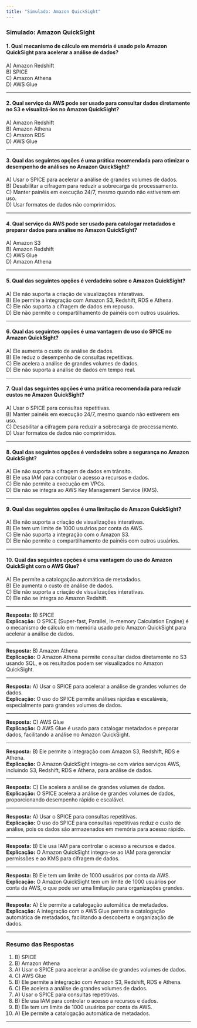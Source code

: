 ```yaml
---
title: "Simulado: Amazon QuickSight"
---
```


### **Simulado: Amazon QuickSight**

#### **1. Qual mecanismo de cálculo em memória é usado pelo Amazon QuickSight para acelerar a análise de dados?**
A) Amazon Redshift  
B) SPICE  
C) Amazon Athena  
D) AWS Glue  

---

#### **2. Qual serviço da AWS pode ser usado para consultar dados diretamente no S3 e visualizá-los no Amazon QuickSight?**
A) Amazon Redshift  
B) Amazon Athena  
C) Amazon RDS  
D) AWS Glue  

---

#### **3. Qual das seguintes opções é uma prática recomendada para otimizar o desempenho de análises no Amazon QuickSight?**
A) Usar o SPICE para acelerar a análise de grandes volumes de dados.  
B) Desabilitar a cifragem para reduzir a sobrecarga de processamento.  
C) Manter painéis em execução 24/7, mesmo quando não estiverem em uso.  
D) Usar formatos de dados não comprimidos.  

---

#### **4. Qual serviço da AWS pode ser usado para catalogar metadados e preparar dados para análise no Amazon QuickSight?**
A) Amazon S3  
B) Amazon Redshift  
C) AWS Glue  
D) Amazon Athena  

---

#### **5. Qual das seguintes opções é verdadeira sobre o Amazon QuickSight?**
A) Ele não suporta a criação de visualizações interativas.  
B) Ele permite a integração com Amazon S3, Redshift, RDS e Athena.  
C) Ele não suporta a cifragem de dados em repouso.  
D) Ele não permite o compartilhamento de painéis com outros usuários.  

---

#### **6. Qual das seguintes opções é uma vantagem do uso do SPICE no Amazon QuickSight?**
A) Ele aumenta o custo de análise de dados.  
B) Ele reduz o desempenho de consultas repetitivas.  
C) Ele acelera a análise de grandes volumes de dados.  
D) Ele não suporta a análise de dados em tempo real.  

---

#### **7. Qual das seguintes opções é uma prática recomendada para reduzir custos no Amazon QuickSight?**
A) Usar o SPICE para consultas repetitivas.  
B) Manter painéis em execução 24/7, mesmo quando não estiverem em uso.  
C) Desabilitar a cifragem para reduzir a sobrecarga de processamento.  
D) Usar formatos de dados não comprimidos.  

---

#### **8. Qual das seguintes opções é verdadeira sobre a segurança no Amazon QuickSight?**
A) Ele não suporta a cifragem de dados em trânsito.  
B) Ele usa IAM para controlar o acesso a recursos e dados.  
C) Ele não permite a execução em VPCs.  
D) Ele não se integra ao AWS Key Management Service (KMS). 

---

#### **9. Qual das seguintes opções é uma limitação do Amazon QuickSight?**
A) Ele não suporta a criação de visualizações interativas.  
B) Ele tem um limite de 1000 usuários por conta da AWS.  
C) Ele não suporta a integração com o Amazon S3.  
D) Ele não permite o compartilhamento de painéis com outros usuários.  

---

#### **10. Qual das seguintes opções é uma vantagem do uso do Amazon QuickSight com o AWS Glue?**
A) Ele permite a catalogação automática de metadados.  
B) Ele aumenta o custo de análise de dados.  
C) Ele não suporta a criação de visualizações interativas.  
D) Ele não se integra ao Amazon Redshift.  

---

**Resposta:** B) SPICE  
**Explicação:** O SPICE (Super-fast, Parallel, In-memory Calculation Engine) é o mecanismo de cálculo em memória usado pelo Amazon QuickSight para acelerar a análise de dados.

---

**Resposta:** B) Amazon Athena  
**Explicação:** O Amazon Athena permite consultar dados diretamente no S3 usando SQL, e os resultados podem ser visualizados no Amazon QuickSight.

---

**Resposta:** A) Usar o SPICE para acelerar a análise de grandes volumes de dados.  
**Explicação:** O uso do SPICE permite análises rápidas e escaláveis, especialmente para grandes volumes de dados.

---

**Resposta:** C) AWS Glue  
**Explicação:** O AWS Glue é usado para catalogar metadados e preparar dados, facilitando a análise no Amazon QuickSight.

---

**Resposta:** B) Ele permite a integração com Amazon S3, Redshift, RDS e Athena.  
**Explicação:** O Amazon QuickSight integra-se com vários serviços AWS, incluindo S3, Redshift, RDS e Athena, para análise de dados.

---

**Resposta:** C) Ele acelera a análise de grandes volumes de dados.  
**Explicação:** O SPICE acelera a análise de grandes volumes de dados, proporcionando desempenho rápido e escalável.

---

**Resposta:** A) Usar o SPICE para consultas repetitivas.  
**Explicação:** O uso do SPICE para consultas repetitivas reduz o custo de análise, pois os dados são armazenados em memória para acesso rápido.

---

**Resposta:** B) Ele usa IAM para controlar o acesso a recursos e dados.  
**Explicação:** O Amazon QuickSight integra-se ao IAM para gerenciar permissões e ao KMS para cifragem de dados.

---

**Resposta:** B) Ele tem um limite de 1000 usuários por conta da AWS.  
**Explicação:** O Amazon QuickSight tem um limite de 1000 usuários por conta da AWS, o que pode ser uma limitação para organizações grandes.

---

**Resposta:** A) Ele permite a catalogação automática de metadados.  
**Explicação:** A integração com o AWS Glue permite a catalogação automática de metadados, facilitando a descoberta e organização de dados.

---

### **Resumo das Respostas**
1. B) SPICE  
2. B) Amazon Athena  
3. A) Usar o SPICE para acelerar a análise de grandes volumes de dados.  
4. C) AWS Glue  
5. B) Ele permite a integração com Amazon S3, Redshift, RDS e Athena.  
6. C) Ele acelera a análise de grandes volumes de dados.  
7. A) Usar o SPICE para consultas repetitivas.  
8. B) Ele usa IAM para controlar o acesso a recursos e dados.  
9. B) Ele tem um limite de 1000 usuários por conta da AWS.  
10. A) Ele permite a catalogação automática de metadados.  

---
